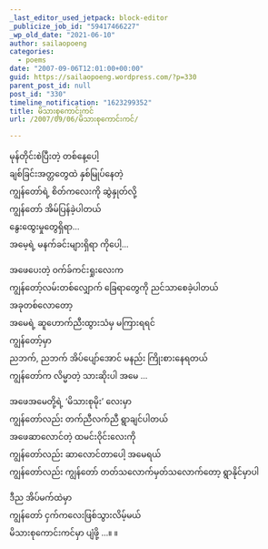 ```yaml
---
_last_editor_used_jetpack: block-editor
_publicize_job_id: "59417466227"
_wp_old_date: "2021-06-10"
author: sailaopoeng
categories:
  - poems
date: "2007-09-06T12:01:00+00:00"
guid: https://sailaopoeng.wordpress.com/?p=330
parent_post_id: null
post_id: "330"
timeline_notification: "1623299352"
title: မိသားစုကောင်းကင်
url: /2007/09/06/မိသားစုကောင်းကင်/

---
```

မုန်တိုင်းစဲပြီးတဲ့ တစ်နေ့ပေါ့  
ချစ်ခြင်းအတ္တတွေထဲ နှစ်မြုပ်နေတဲ့  
ကျွန်တော်ရဲ့ စိတ်ကလေးကို ဆွဲနှုတ်လို့  
ကျွန်တော် အိမ်ပြန်ခဲ့ပါတယ်  
နွေးထွေးမှုတွေရှိရာ…  
အမေ့ရဲ့ မနက်ခင်းများရှိရာ ကိုပေါ့…

အဖေပေးတဲ့ ဝက်ခ်ကင်းရှုးလေးက  
ကျွန်တော့်လမ်းတစ်လျှောက် ခြေရာတွေကို ညင်သာစေခဲ့ပါတယ်  
အခုတစ်လောတော့  
အမေရဲ့ ဆူဟောက်ညီးထွားသံမှ မကြားရရင်  
ကျွန်တော့်မှာ  
ညဘက်, ညဘက် အိပ်ပျော်အောင် မနည်း ကြိုးစားနေရတယ်  
ကျွန်တော်က လိမ္မာတဲ့ သားဆိုးပါ အမေ …

အဖေအမေတို့ရဲ့ ‘မိသားစုမိုး’ လေးမှာ  
ကျွန်တော်လည်း တက်ညီလက်ညီ ရွာချင်ပါတယ်  
အဖေဆာလောင်တဲ့ ထမင်းဝိုင်းလေးကို  
ကျွန်တော်လည်း ဆာလောင်တာပေါ့ အမေရယ်  
ကျွန်တော်လည်း ကျွန်တော် တတ်သလောက်မှတ်သလောက်တော့ ရွာနိုင်မှာပါ

ဒီည အိပ်မက်ထဲမှာ  
ကျွန်တော် ငှက်ကလေးဖြစ်သွားလိမ့်မယ်  
မိသားစုကောင်းကင်မှာ ပျံဖို့ …။ ။
